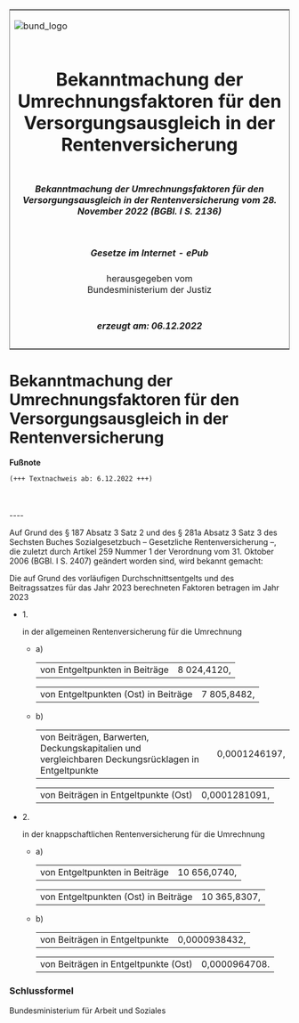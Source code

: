 <span id="DECKBLATT.html"></span>

<table border="0" frame="border" width="100%">

<tr valign="top">

<td align="left">

![bund\_logo](BfJ_2021_Web_de_de.gif)

</td>

<td align="right">

 

</td>

</tr>

<tr align="center" valign="middle">

<td colspan="2">

# Bekanntmachung der Umrechnungsfaktoren für den Versorgungsausgleich in der Rentenversicherung

</td>

</tr>

<tr align="center" valign="middle">

<td colspan="2">

##### Bekanntmachung der Umrechnungsfaktoren für den Versorgungsausgleich in der Rentenversicherung vom 28. November 2022 (BGBl. I S. 2136)

</td>

</tr>

<tr align="center" valign="middle">

<td colspan="2">

  
  

##### Gesetze im Internet - ePub  
  
herausgegeben vom  
Bundesministerium der Justiz

</td>

</tr>

<tr align="center" valign="bottom">

<td colspan="2">

  
  

##### erzeugt am: 06.12.2022

</td>

</tr>

</table>

<span id="BJNR213600022.html"></span>

# Bekanntmachung der Umrechnungsfaktoren für den Versorgungsausgleich in der Rentenversicherung

<div>

  
**Fußnote**

<div class="jnhtml">

<div>

<div class="jurAbsatz">

  

``` 
(+++ Textnachweis ab: 6.12.2022 +++)

 
```

</div>

</div>

</div>

</div>

<span id="BJNR213600022BJNE000100000.html"></span>

###   
\----

<div>

<div class="jnhtml">

<div>

<div class="jurAbsatz">

Auf Grund des § 187 Absatz 3 Satz 2 und des § 281a Absatz 3 Satz 3 des
Sechsten Buches Sozialgesetzbuch – Gesetzliche Rentenversicherung –, die
zuletzt durch Artikel 259 Nummer 1 der Verordnung vom 31. Oktober 2006
(BGBl. I S. 2407) geändert worden sind, wird bekannt gemacht:

</div>

<div class="jurAbsatz">

Die auf Grund des vorläufigen Durchschnittsentgelts und des
Beitragssatzes für das Jahr 2023 berechneten Faktoren betragen im Jahr
2023

  - 1\.
    
    <div>
    
    in der allgemeinen Rentenversicherung für die Umrechnung
    
      - a)
        
        <div>
        
        |                                |             |
        | :----------------------------- | ----------: |
        | von Entgeltpunkten in Beiträge | 8 024,4120, |
        

        </div>
        
        <div>
        
        |                                      |             |
        | :----------------------------------- | ----------: |
        | von Entgeltpunkten (Ost) in Beiträge | 7 805,8482, |
        

        </div>
    
      - b)
        
        <div>
        
        <table>
        <tbody>
        <tr class="odd">
        <td style="text-align: left;">von Beiträgen, Barwerten, Deckungskapitalien und<br />
        vergleichbaren Deckungsrücklagen in Entgeltpunkte</td>
        <td style="text-align: right;">0,0001246197,</td>
        </tr>
        </tbody>
        </table>
        
        </div>
        
        <div>
        
        |                                      |               |
        | :----------------------------------- | ------------: |
        | von Beiträgen in Entgeltpunkte (Ost) | 0,0001281091, |
        

        </div>
    
    </div>

  - 2\.
    
    <div>
    
    in der knappschaftlichen Rentenversicherung für die Umrechnung
    
      - a)
        
        <div>
        
        |                                |              |
        | :----------------------------- | -----------: |
        | von Entgeltpunkten in Beiträge | 10 656,0740, |
        

        </div>
        
        <div>
        
        |                                      |              |
        | :----------------------------------- | -----------: |
        | von Entgeltpunkten (Ost) in Beiträge | 10 365,8307, |
        

        </div>
    
      - b)
        
        <div>
        
        |                                |               |
        | :----------------------------- | ------------: |
        | von Beiträgen in Entgeltpunkte | 0,0000938432, |
        

        </div>
        
        <div>
        
        |                                      |               |
        | :----------------------------------- | ------------: |
        | von Beiträgen in Entgeltpunkte (Ost) | 0,0000964708. |
        

        </div>
    
    </div>

</div>

</div>

</div>

</div>

<span id="BJNR213600022BJNE000200000.html"></span>

### Schlussformel  

<div>

<div class="jnhtml">

<div>

<div class="jurAbsatz">

<span class="SP">Bundesministerium für Arbeit und Soziales</span>

</div>

</div>

</div>

</div>
